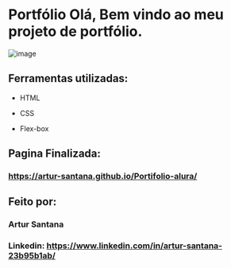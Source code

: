 # Portfólio Olá, Bem vindo ao meu projeto de portfólio.

![image](https://user-images.githubusercontent.com/77756047/211304452-220fedf0-f91b-490f-8a65-a60ce860bc5c.png)

## Ferramentas utilizadas:

* HTML

* CSS

* Flex-box

## Pagina Finalizada:

### https://artur-santana.github.io/Portifolio-alura/

## Feito por:

### Artur Santana

### Linkedin: https://www.linkedin.com/in/artur-santana-23b95b1ab/

```
